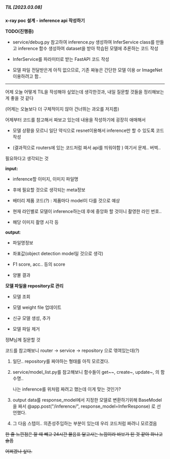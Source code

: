 ##### TIL [2023.03.08]

**x-ray poc 설계 - inference api 작성하기**

**TODO(진행중)**

- service/debug.py 참고하여 inference.py 생성하여 InferService class를 만들고 inference 함수 생성하여 dataset을 받아 학습된 모델에 추론하는 코드 작성

- InferService를 파라미터로 받는 FastAPI 코드 작성

- 모델 파일 전달받은게 아직 없으므로, 기존 짜놓은 간단한 모델 이용 or ImageNet 이용하려고 함..

----

어제 오늘 어떻게 TIL을 작성해야 싶었는데 생각한것과, 내일 질문할 것들을 정리해보는게 좋을 것 같다

(어제는 오늘보다 더 구체적이지 않아 건너뛰는 과오를 저지름)



어제부터 코드를 참고해서 짜보고 있는데 내용을 작성하기에 굉장히 애매해서 

- 모델 상황을 모르니 일단 약식으로 resnet이용해서 inference만 할 수 있도록 코드 작성

- (결과적으로 routers에 있는 코드처럼 짜서 api를 띄워야함 ) 여기서 문제.. 버벅..



필요하다고 생각되는 것

**input:** 

- inference할 이미지, 이미지 파일명

- 후에 필요할 것으로 생각되는 meta정보

- 배터리 제품 코드(?) : 제품마다 model이 다를 것으로 예상

- 현재 라인별로 모델이 inference하는데 후에 중앙화 할 것이니 촬영한 라인 번호..

- 해당 이미지 촬영 시각 등

**output**:

- 파일명정보

- 좌표값(object detection model일 것으로 생각)

- F1 score, acc.. 등의 score

- 양불 결과



**모델 파일을 repository로 관리**

- 모델 조회 

- 모델 weight file 업데이트 

- 신규 모델 생성, 추가

- 모델 파일 제거



정M님께 질문할 것

코드를 참고해보니 router -> service -> repository 으로 엮여있는데(?)  

1. 일단.. repository를 짜야하는 형태를 아직 모르겠다.

2. service/model_list.py를 참고해보니 함수들이 get~~,  create~, update~, 의 함수명..
   
   나는 inference를 위처럼 짜려고 했는데 이게 맞는 것인가?

3. output data를 response_model에서 지정한 모델로 변환하기위해 BaseModel을 짜서 @app.post("/inference/", response_model=InferResponse) 로 선언했다. 

4. 그 다음 스텝이.. 의존성주입하는 부분이 있는데 우리 코드처럼 짜려니 모르겠음 





~~한 줄 느낀점은 잘 때 빼고 24시간 물음표 달고사는 느낌이라 바보가 된 것 같아 화나고 슬픔~~

~~어쩌겠나 싶다.~~


